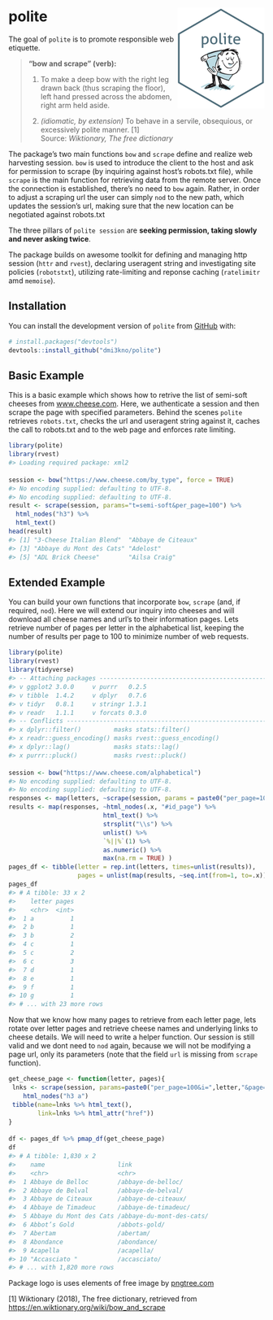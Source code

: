 
<!-- README.md is generated from README.Rmd. Please edit that file -->

# polite <img src="man/figures/logo.png" align="right" />

The goal of `polite` is to promote responsible web etiquette.

> **“bow and scrape” (verb):**
> 
> 1)  To make a deep bow with the right leg drawn back (thus scraping
>     the floor), left hand pressed across the abdomen, right arm held
>     aside.
> 
> 2)  *(idiomatic, by extension)* To behave in a servile, obsequious, or
>     excessively polite manner. \[1\]  
>     Source: *Wiktionary, The free dictionary*

The package’s two main functions `bow` and `scrape` define and realize
web harvesting session. `bow` is used to introduce the client to the
host and ask for permission to scrape (by inquiring against host’s
robots.txt file), while `scrape` is the main function for retrieving
data from the remote server. Once the connection is established, there’s
no need to `bow` again. Rather, in order to adjust a scraping url the
user can simply `nod` to the new path, which updates the session’s url,
making sure that the new location can be negotiated against robots.txt

The three pillars of `polite session` are **seeking permission, taking
slowly and never asking twice**.

The package builds on awesome toolkit for defining and managing http
session (`httr` and `rvest`), declaring useragent string and
investigating site policies (`robotstxt`), utilizing rate-limiting and
reponse caching (`ratelimitr` amd `memoise`).

## Installation

You can install the development version of `polite` from
[GitHub](https://github.com/) with:

``` r
# install.packages("devtools")
devtools::install_github("dmi3kno/polite")
```

## Basic Example

This is a basic example which shows how to retrive the list of semi-soft
cheeses from www.cheese.com. Here, we authenticate a session and then
scrape the page with specified parameters. Behind the scenes `polite`
retrieves `robots.txt`, checks the url and useragent string against it,
caches the call to robots.txt and to the web page and enforces rate
limiting.

``` r
library(polite)
library(rvest)
#> Loading required package: xml2

session <- bow("https://www.cheese.com/by_type", force = TRUE)
#> No encoding supplied: defaulting to UTF-8.
#> No encoding supplied: defaulting to UTF-8.
result <- scrape(session, params="t=semi-soft&per_page=100") %>%
  html_nodes("h3") %>% 
  html_text()
head(result)
#> [1] "3-Cheese Italian Blend"  "Abbaye de Citeaux"      
#> [3] "Abbaye du Mont des Cats" "Adelost"                
#> [5] "ADL Brick Cheese"        "Ailsa Craig"
```

## Extended Example

You can build your own functions that incorporate `bow`, `scrape` (and,
if required, `nod`). Here we will extend our inquiry into cheeses and
will download all cheese names and url’s to their information pages.
Lets retrieve number of pages per letter in the alphabetical list,
keeping the number of results per page to 100 to minimize number of web
requests.

``` r
library(polite)
library(rvest)
library(tidyverse)
#> -- Attaching packages ----------------------------------------------------------------------------------- tidyverse 1.2.1 --
#> v ggplot2 3.0.0     v purrr   0.2.5
#> v tibble  1.4.2     v dplyr   0.7.6
#> v tidyr   0.8.1     v stringr 1.3.1
#> v readr   1.1.1     v forcats 0.3.0
#> -- Conflicts -------------------------------------------------------------------------------------- tidyverse_conflicts() --
#> x dplyr::filter()         masks stats::filter()
#> x readr::guess_encoding() masks rvest::guess_encoding()
#> x dplyr::lag()            masks stats::lag()
#> x purrr::pluck()          masks rvest::pluck()

session <- bow("https://www.cheese.com/alphabetical")
#> No encoding supplied: defaulting to UTF-8.
#> No encoding supplied: defaulting to UTF-8.
responses <- map(letters, ~scrape(session, params = paste0("per_page=100&i=",.x)) )
results <- map(responses, ~html_nodes(.x, "#id_page") %>% 
                          html_text() %>% 
                          strsplit("\\s") %>% 
                          unlist() %>%
                          `%||%`(1) %>% 
                          as.numeric() %>% 
                          max(na.rm = TRUE) )
pages_df <- tibble(letter = rep.int(letters, times=unlist(results)),
                   pages = unlist(map(results, ~seq.int(from=1, to=.x))))
pages_df
#> # A tibble: 33 x 2
#>    letter pages
#>    <chr>  <int>
#>  1 a          1
#>  2 b          1
#>  3 b          2
#>  4 c          1
#>  5 c          2
#>  6 c          3
#>  7 d          1
#>  8 e          1
#>  9 f          1
#> 10 g          1
#> # ... with 23 more rows
```

Now that we know how many pages to retrieve from each letter page, lets
rotate over letter pages and retrieve cheese names and underlying links
to cheese details. We will need to write a helper function. Our session
is still valid and we dont need to `nod` again, because we will not be
modifying a page url, only its parameters (note that the field `url` is
missing from `scrape` function).

``` r
get_cheese_page <- function(letter, pages){
 lnks <- scrape(session, params=paste0("per_page=100&i=",letter,"&page=",pages)) %>% 
    html_nodes("h3 a")
 tibble(name=lnks %>% html_text(),
        link=lnks %>% html_attr("href"))
}

df <- pages_df %>% pmap_df(get_cheese_page)
df
#> # A tibble: 1,830 x 2
#>    name                    link                     
#>    <chr>                   <chr>                    
#>  1 Abbaye de Belloc        /abbaye-de-belloc/       
#>  2 Abbaye de Belval        /abbaye-de-belval/       
#>  3 Abbaye de Citeaux       /abbaye-de-citeaux/      
#>  4 Abbaye de Timadeuc      /abbaye-de-timadeuc/     
#>  5 Abbaye du Mont des Cats /abbaye-du-mont-des-cats/
#>  6 Abbot’s Gold            /abbots-gold/            
#>  7 Abertam                 /abertam/                
#>  8 Abondance               /abondance/              
#>  9 Acapella                /acapella/               
#> 10 "Accasciato "           /accasciato/             
#> # ... with 1,820 more rows
```

Package logo is uses elements of free image by
[pngtree.com](https://pngtree.com)

\[1\] Wiktionary (2018), The free dictionary, retrieved from
<https://en.wiktionary.org/wiki/bow_and_scrape>
